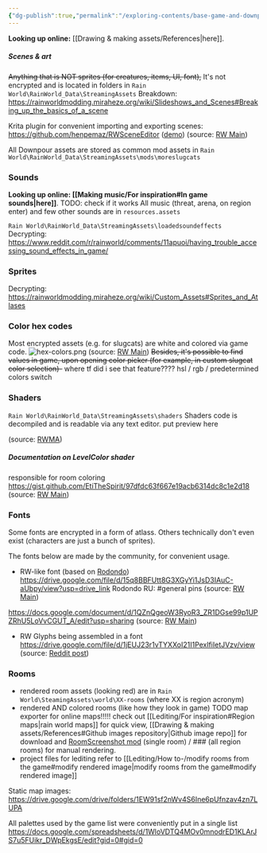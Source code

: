 ```yaml
---
{"dg-publish":true,"permalink":"/exploring-contents/base-game-and-downpour/assets/"}
---
```


**Looking up online:** [[Drawing & making assets/References\|here]].

##### Scenes & art
~~Anything that is NOT sprites (for creatures, items, UI, font),~~
It's not encrypted and is located in folders in `Rain World\RainWorld_Data\StreamingAssets`
Breakdown:
https://rainworldmodding.miraheze.org/wiki/Slideshows_and_Scenes#Breaking_up_the_basics_of_a_scene

Krita plugin for convenient importing and exporting scenes:
https://github.com/henpemaz/RWSceneEditor ([demo](https://dl.dropboxusercontent.com/s/8pmjwl0998l2wbc/krita_2022-09-02_17-52-05.mp4))
(source: [RW Main](https://discord.com/channels/291184728944410624/838185248981385256/1015364893198782624))

All Downpour assets are stored as common mod assets in `Rain World\RainWorld_Data\StreamingAssets\mods\moreslugcats`
### Sounds
**Looking up online: [[Making music/For inspiration#In game sounds\|here]]**.
TODO: check if it works
All music (threat, arena, on region enter) and few other sounds are in `resources.assets`



`Rain World\RainWorld_Data\StreamingAssets\loadedsoundeffects`
Decrypting:
https://www.reddit.com/r/rainworld/comments/11apuoi/having_trouble_accessing_sound_effects_in_game/

### Sprites
Decrypting:
https://rainworldmodding.miraheze.org/wiki/Custom_Assets#Sprites_and_Atlases


### Color hex codes
Most encrypted assets (e.g. for slugcats) are white and colored via game code.
![hex-colors.png](/img/user/pics/hex-colors.png)
(source: [RW Main](https://discord.com/channels/291184728944410624/305139167300550666/1081023267378303036))
~~Besides, it's possible to find values in game, upon opening color picker (for example, in custom slugcat color selection)-~~
where tf did i see that feature????
hsl / rgb / predetermined colors switch


### Shaders
`Rain World\RainWorld_Data\StreamingAssets\shaders`
Shaders code is decompiled and is readable via any text editor. 
put preview here 

(source: [RWMA](https://discord.com/channels/1083481230839922688/1083484108056957089/1095172254549168268))

##### Documentation on LevelColor shader 
responsible for room coloring
https://gist.github.com/EtiTheSpirit/97dfdc63f667e19acb6314dc8c1e2d18
(source: [RW Main](https://discord.com/channels/291184728944410624/838185248981385256/1150360982397386823))
### Fonts
Some fonts are encrypted in a form of atlass. Others technically don't even exist (characters are just a bunch of sprites).

The fonts below are made by the community, for convenient usage.
- RW-like font (based on [Rodondo](https://www.dafont.com/rodondo.font))
https://drive.google.com/file/d/15q8BBFUtt8G3XGyYi1JsD3IAuC-aUbpy/view?usp=drive_link
Rodondo RU: \#general pins
(source: [RW Main](https://discord.com/channels/291184728944410624/838185248981385256/1166479012193906718))

https://docs.google.com/document/d/1QZnQgeoW3RyoR3_ZR1DGse99p1UPZRhU5LoVvCGUT_A/edit?usp=sharing
(source: [RW Main](https://discord.com/channels/291184728944410624/296133304632213504/822957346711928922))

- RW Glyphs being assembled in a font
https://drive.google.com/file/d/1jEUJ23r1vTYXXoI21I1PexlfiIetJVzv/view
(source: [Reddit post](https://www.reddit.com/r/rainworld/comments/1bei8sy/i_created_a_fully_functional_typeface_for_every/))
### Rooms
- rendered room assets (looking red)
are in `Rain World\SteamingAssets\world\XX-rooms` (where XX is region acronym) 
- rendered AND colored rooms (like how they look in game)
TODO map exporter for online maps!!!!!
check out [[Lediting/For inspiration#Region maps\|rain world maps]] for quick view, [[Drawing & making assets/References#Github images repository\|Github image repo]] for download and [RoomScreenshot mod](https://steamcommunity.com/sharedfiles/filedetails/?id=3125783486) (single room) /  \### (all region rooms) for manual rendering.
- project files for lediting
refer to [[Lediting/How to-/modify rooms from the game#modify rendered image\|modify rooms from the game#modify rendered image]]

Static map images:
https://drive.google.com/drive/folders/1EW91sf2nWv4S6Ine6pUfnzav4zn7LUPA

All palettes used by the game list were conveniently put in a single list
https://docs.google.com/spreadsheets/d/1WloVDTQ4MOv0mnodrED1KLArJS7u5FUikr_DWpEkgsE/edit?gid=0#gid=0
